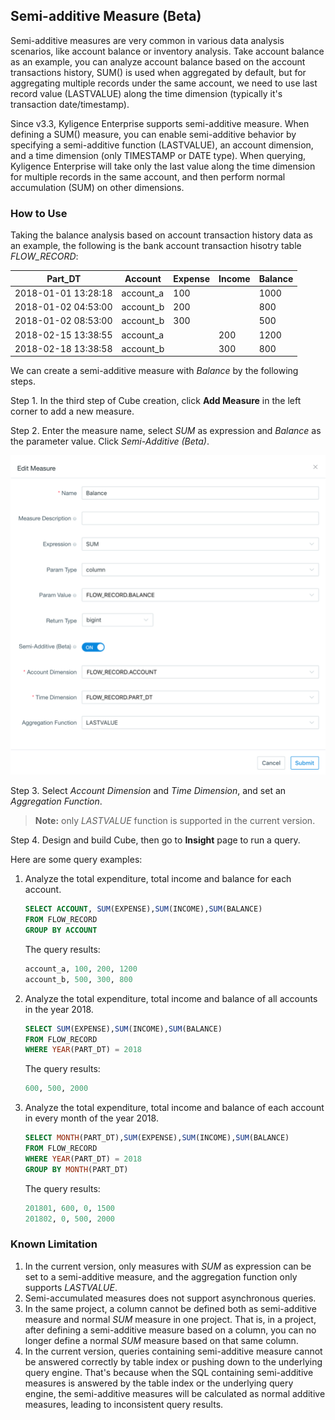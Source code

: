 ## Semi-additive Measure (Beta)

Semi-additive measures are very common in various data analysis scenarios, like account balance or inventory analysis. Take account balance as an example, you can analyze account balance based on the account transactions history, SUM() is used when aggregated by default, but for aggregating multiple records under the same account, we need to use last record value (LASTVALUE) along the time dimension (typically it's transaction date/timestamp).

Since v3.3, Kyligence Enterprise supports semi-additive measure. When defining a SUM() measure, you can enable semi-additive behavior by specifying a semi-additive function (LASTVALUE), an account dimension, and a time dimension (only TIMESTAMP or DATE type). When querying, Kyligence Enterprise will take only the last value along the time dimension for multiple records in the same account, and then perform normal accumulation (SUM) on other dimensions.

### How to Use

Taking the balance analysis based on account transaction history data as an example, the following is the bank account transaction hisotry table *FLOW_RECORD*:

| Part_DT             | Account   | Expense | Income | Balance |
| ------------------- | --------- | ------- | ------ | ------- |
| 2018-01-01 13:28:18 | account_a | 100     |        | 1000    |
| 2018-01-02 04:53:00 | account_b | 200     |        | 800     |
| 2018-01-02 08:53:00 | account_b | 300     |        | 500     |
| 2018-02-15 13:38:55 | account_a |         | 200    | 1200    |
| 2018-02-18 13:38:58 | account_b |         | 300    | 800     |

We can create a semi-additive measure with *Balance* by the following steps.

Step 1. In the third step of Cube creation, click **Add Measure** in the left corner to add a new measure.

Step 2. Enter the measure name, select *SUM* as expression and *Balance* as the parameter value. Click *Semi-Additive (Beta)*.

![Create measure](../images/semi_sum.en.png)

Step 3. Select *Account Dimension* and *Time Dimension*, and set an *Aggregation Function*.

> **Note:** only *LASTVALUE* function is supported in the current version.

Step 4. Design and build Cube, then go to **Insight** page to run a query. 

Here are some query examples:

1. Analyze the total expenditure, total income and balance for each account.

   ```sql
   SELECT ACCOUNT, SUM(EXPENSE),SUM(INCOME),SUM(BALANCE)
   FROM FLOW_RECORD
   GROUP BY ACCOUNT
   ```

   The query results:

   ```sql
   account_a, 100, 200, 1200
   account_b, 500, 300, 800
   ```

2. Analyze the total expenditure, total income and balance of all accounts in the year 2018.

   ```sql
   SELECT SUM(EXPENSE),SUM(INCOME),SUM(BALANCE)
   FROM FLOW_RECORD
   WHERE YEAR(PART_DT) = 2018
   ```

   The query results:

   ```sql
   600, 500, 2000
   ```

3. Analyze the total expenditure, total income and balance of each account in every month of the year 2018.

   ```sql
   SELECT MONTH(PART_DT),SUM(EXPENSE),SUM(INCOME),SUM(BALANCE)
   FROM FLOW_RECORD
   WHERE YEAR(PART_DT) = 2018
   GROUP BY MONTH(PART_DT)
   ```

   The query results:

   ```sql
   201801, 600, 0, 1500
   201802, 0, 500, 2000
   ```

### Known Limitation

1. In the current version, only measures with *SUM* as expression can be set to a semi-additive measure, and the aggregation function only supports *LASTVALUE*.
2. Semi-accumulated measures does not support asynchronous queries.
3. In the same project, a column cannot be defined both as semi-additive measure and normal *SUM* measure in one project. That is, in a project, after defining a semi-additive measure based on a column, you can no longer define a normal *SUM* measure based on that same column.
4. In the current version, queries containing semi-additive measure cannot be answered correctly by table index or pushing down to the underlying query engine. That's because when the SQL containing semi-additive measures is answered by the table index or the underlying query engine, the semi-additive measures will be calculated as normal additive measures, leading to inconsistent query results.
